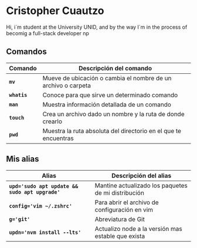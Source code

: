 # Cristopher Cuautzo

Hi, i´m student at the University UNID, and by the way I´m in the process of becomig a full-stack developer
np

## Comandos

| Comando      | Descripción del comando                                         |
|--------------| --------------------------------------------------------------- |
| **`mv`**     | Mueve de ubicación o cambia el nombre de un archivo o carpeta   |
| **`whatis`** | Conoce para que sirve un determinado comando                    |
| **`man`**    | Muestra información detallada de un comando                     |
| **`touch`**  | Crea un archivo dado un nombre y la ruta de donde crearlo       |
| **`pwd`**    | Muestra la ruta absoluta del directorio en el que te encuentras |

## Mis alias

| Alias                                           | Descripción del alias                               |
|-------------------------------------------------|-----------------------------------------------------|
| **`upd='sudo apt update && sudo apt upgrade'`** | Mantine actualizado los paquetes de mi distribución |
| **`config='vim ~/.zshrc'`**                     | Para abrir el archivo de configuración en vim       |
| **`g='git'`**                                   | Abreviatura de Git                                  |
| **`updn='nvm install --lts'`**                  | Actualizo node a la versión mas estable que exista  |
